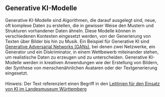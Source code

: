 ## Generative KI-Modelle
Generative KI-Modelle sind Algorithmen, die darauf ausgelegt sind, neue, oft komplexe Daten zu erstellen, die in gewisser Weise den Mustern und Strukturen vorhandener Daten ähneln. Diese Modelle können in verschiedenen Kontexten eingesetzt werden, von der Generierung von Texten über Bilder bis hin zu Musik. Ein Beispiel für Generative KI sind [Generative Adversarial Networks (GANs)](0219_glossar_gan.md), bei denen zwei Netzwerke, ein Generator und ein Diskriminator, in einem Wettbewerb miteinander stehen, um realistische Daten zu erzeugen und zu unterscheiden.
Generative KI-Modelle werden in kreativen Anwendungen wie der Erstellung von Bildern, der Synthese von menschenähnlichen Avataren oder der Textgenerierung eingesetzt.
</br></br>
Hinweis: Der Text referenziert einen Begriff in den [Leitlinien für den Einsatz von KI im Landesmuseum Württemberg](01_Leitlinien.md)
